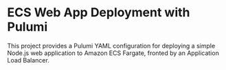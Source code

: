 # ECS Web App Deployment with Pulumi

This project provides a Pulumi YAML configuration for deploying a simple Node.js web application to Amazon ECS Fargate, fronted by an Application Load Balancer.


